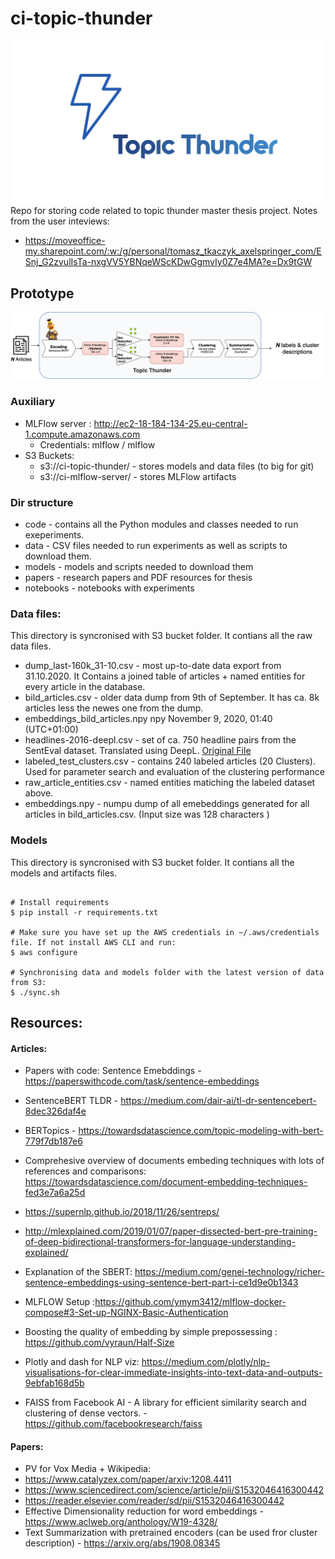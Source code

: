 # ci-topic-thunder

![logo](./topic-thunder-logo.jpg)
Repo for storing code related to topic thunder master thesis project.
Notes from the user inteviews:
- https://moveoffice-my.sharepoint.com/:w:/g/personal/tomasz_tkaczyk_axelspringer_com/ESnj_G2zvulIsTa-nxgVV5YBNqeWScKDwGgmvIy0Z7e4MA?e=Dx9tGW


## Prototype
![Prototype](./Topic_thunder.png)

### Auxiliary 
- MLFlow server : http://ec2-18-184-134-25.eu-central-1.compute.amazonaws.com
    - Credentials: mlflow / mlflow
- S3 Buckets: 
    - s3://ci-topic-thunder/ - stores models and data files (to big for git)
    - s3://ci-mlflow-server/ - stores MLFlow artifacts

### Dir structure
- code - contains all the Python modules and classes needed to run exeperiments.
- data -  CSV files needed to run experiments as well as scripts to download them.
- models - models and scripts needed to download them
- papers - research papers and PDF resources for thesis
- notebooks - notebooks with experiments

### Data files:
This directory is syncronised with S3 bucket folder. It contians all the raw data files.

- dump_last-160k_31-10.csv	- most up-to-date data export from 31.10.2020. It Contains a joined table of articles + named entities for every article in the database. 
- bild_articles.csv - older data dump from 9th of September. It has ca. 8k articles less the newes one from the dump. 
- embeddings_bild_articles.npy	npy	November 9, 2020, 01:40 (UTC+01:00)	
- headlines-2016-deepl.csv - set of ca. 750 headline pairs from the SentEval dataset. Translated using DeepL. [Original File](https://github.com/brmson/dataset-sts/blob/master/data/sts/semeval-sts/2016/headlines.test.tsv)
- labeled_test_clusters.csv	- contains 240 labeled articles (20 Clusters). Used for parameter search and evaluation of the clustering performance
- raw_article_entities.csv - named entities matiching the labeled dataset above.
- embeddings.npy - numpu dump of all emebeddings generated for all articles in bild_articles.csv. (Input size was 128 characters )

### Models
This directory is syncronised with S3 bucket folder. It contians all the models and artifacts files.


```

# Install requirements
$ pip install -r requirements.txt

# Make sure you have set up the AWS credentials in ~/.aws/credentials file. If not install AWS CLI and run:
$ aws configure

# Synchronising data and models folder with the latest version of data from S3:
$ ./sync.sh
``` 



## Resources:
#### Articles:
- Papers with code: Sentence Emebddings - https://paperswithcode.com/task/sentence-embeddings

- SentenceBERT TLDR - https://medium.com/dair-ai/tl-dr-sentencebert-8dec326daf4e 
- BERTopics - https://towardsdatascience.com/topic-modeling-with-bert-779f7db187e6
- Comprehesive overview of documents embeding techniques with lots of references and comparisons:  https://towardsdatascience.com/document-embedding-techniques-fed3e7a6a25d
- https://supernlp.github.io/2018/11/26/sentreps/
- http://mlexplained.com/2019/01/07/paper-dissected-bert-pre-training-of-deep-bidirectional-transformers-for-language-understanding-explained/
- Explanation of the SBERT: https://medium.com/genei-technology/richer-sentence-embeddings-using-sentence-bert-part-i-ce1d9e0b1343
- MLFLOW Setup :https://github.com/ymym3412/mlflow-docker-compose#3-Set-up-NGINX-Basic-Authentication


- Boosting the quality of embedding by simple prepossessing : https://github.com/vyraun/Half-Size

- Plotly and dash for NLP viz: https://medium.com/plotly/nlp-visualisations-for-clear-immediate-insights-into-text-data-and-outputs-9ebfab168d5b

- FAISS from Facebook AI - A library for efficient similarity search and clustering of dense vectors. - https://github.com/facebookresearch/faiss

#### Papers:
- PV for Vox Media + Wikipedia: 
- https://www.catalyzex.com/paper/arxiv:1208.4411
- https://www.sciencedirect.com/science/article/pii/S1532046416300442
- https://reader.elsevier.com/reader/sd/pii/S1532046416300442
- Effective Dimensionality reduction for word embeddings - https://www.aclweb.org/anthology/W19-4328/
- Text Summarization with pretrained encoders (can be used fror cluster description) - https://arxiv.org/abs/1908.08345 

